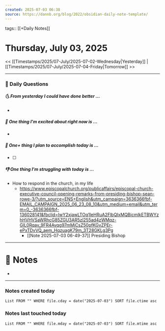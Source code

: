 ```yaml
---
created: 2025-07-03 06:38
source: https://dannb.org/blog/2022/obsidian-daily-note-template/
---
```

tags:: [[+Daily Notes]]

# Thursday, July 03, 2025

<< [[Timestamps/2025/07-July/2025-07-02-Wednesday|Yesterday]] | [[Timestamps/2025/07-July/2025-07-04-Friday|Tomorrow]] >>

---
### 📅 Daily Questions
##### 🌜 From yesterday I could have done better … 
- 

##### 🙌 One thing I'm excited about right now is …
- 

##### 🚀 One+ thing I plan to accomplish today is …
- [ ] 

##### 👎 One thing I'm struggling with today is …
- How to respond in the church, in my life
	- https://www.episcopalchurch.org/publicaffairs/episcopal-church-executive-council-opening-remarks-from-presiding-bishop-sean-rowe-3/?utm_source=ENS+English&utm_campaign=3636366fbf-EMAIL_CAMPAIGN_2025_06_23_08_10&utm_medium=email&utm_term=0_-3636366fbf-136028141&fbclid=IwY2xjawLTOq1leHRuA2FlbQIxMQBicmlkETBWYzhHVHVSaWRhcG85ZGU3AR5zl255ad4zWMqz-GlL0Rqav_9FR4Avqg97mMjCsZ50pfKGvZPEr-ePxTDvVQ_aem_HqzuagK79m_3T28GKLg3Pg
		- [[Note 2025-07-03 06-49-37]] Presiding Bishop 

---
# 📝 Notes
- 

---
### Notes created today
```dataview
List FROM "" WHERE file.cday = date("2025-07-03") SORT file.ctime asc
```

### Notes last touched today
```dataview
List FROM "" WHERE file.mday = date("2025-07-03") SORT file.mtime asc
```
